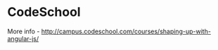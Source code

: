 CodeSchool
==========

More info - http://campus.codeschool.com/courses/shaping-up-with-angular-js/
